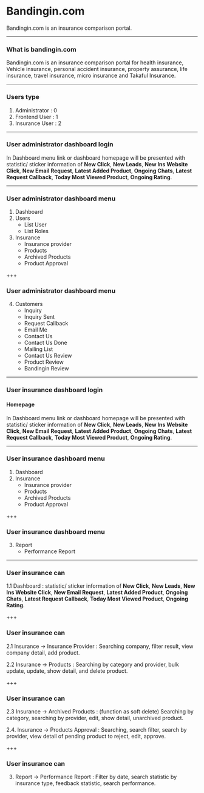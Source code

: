 # Bandingin.com 

Bandingin.com is an insurance comparison portal.

---

### What is bandingin.com

Bandingin.com is an insurance comparison portal for health insurance, Vehicle insurance, personal accident insurance, property assurance, life insurance, travel insurance, micro insurance and Takaful Insurance.

---

### Users type

1. Administrator  : 0
2. Frontend User  : 1
3. Insurance User : 2

---

### User administrator dashboard login

In Dashboard menu link or dashboard homepage will be presented with statistic/ sticker information of __New Click__, __New Leads__, __New Ins Website Click__, __New Email Request__, __Latest Added Product__, __Ongoing Chats__, __Latest Request Callback__, __Today Most Viewed Product__, __Ongoing Rating__.

---

### User administrator dashboard menu

1. Dashboard
2. Users
    - List User
    - List Roles
3. Insurance
    - Insurance provider
    - Products
    - Archived Products
    - Product Approval

+++

### User administrator dashboard menu

4. Customers
    - Inquiry
    - Inquiry Sent
    - Request Callback
    - Email Me
    - Contact Us
    - Contact Us Done 
    - Mailing List
    - Contact Us Review
    - Product Review
    - Bandingin Review

---

### User insurance dashboard login

#### Homepage

In Dashboard menu link or dashboard homepage will be presented with statistic/ sticker information of 
__New Click__, __New Leads__, __New Ins Website Click__, __New Email Request__, __Latest Added Product__, __Ongoing Chats__, __Latest Request Callback__, __Today Most Viewed Product__, __Ongoing Rating__.

---

### User insurance dashboard menu

1. Dashboard
2. Insurance
    - Insurance provider
    - Products
    - Archived Products
    - Product Approval

+++

### User insurance dashboard menu

3. Report
    - Performance Report

---

### User insurance can

1.1 Dashboard : statistic/ sticker information of 
__New Click__, __New Leads__, __New Ins Website Click__, __New Email Request__, __Latest Added Product__, __Ongoing Chats__, __Latest Request Callback__, __Today Most Viewed Product__, __Ongoing Rating__.

+++

### User insurance can

2.1 Insurance -> Insurance Provider : Searching company, filter result, view company detail, add product.

2.2 Insurance -> Products : Searching by category and provider, bulk update, update, show detail, and delete product.

+++

### User insurance can

2.3 Insurance -> Archived Products : (function as soft delete) Searching by category, searching by provider, edit, show detail, unarchived product.

2.4. Insurance -> Products Approval : Searching, search filter, search by provider, view detail of pending product to reject, edit, approve.

+++

### User insurance can

3. Report -> Performance Report : Filter by date, search statistic by insurance type, feedback statistic, search performance. 